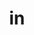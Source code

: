 ---
title: in
ch: five
pos: prepdual
meaningone: in
dione: (with ablative)
meaningtwo: into
ditwo: (with accusative)
repeat: yes
inactive: yes
---